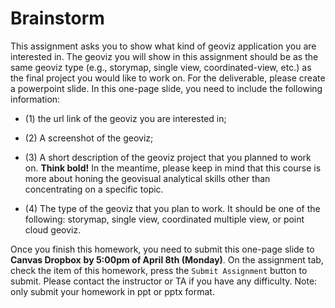 # Brainstorm

This assignment asks you to show what kind of geoviz application you are interested in. The geoviz you will show in this assignment should be as the same geoviz type (e.g., storymap, single view, coordinated-view, etc.) as the final project you would like to work on. For the deliverable, please create a powerpoint slide. In this one-page slide, you need to include the following information:

- (1) the url link of the geoviz you are interested in;

- (2) A screenshot of the geoviz;

- (3) A short description of the geoviz project that you planned to work on.  **Think bold!** In the meantime, please keep in mind that this course is more about honing the geovisual analytical skills other than concentrating on a specific topic.

- (4) The type of the geoviz that you plan to work. It should be one of the following: storymap, single view, coordinated multiple view, or point cloud geoviz.

Once you finish this homework, you need to submit this one-page slide to **Canvas Dropbox** **by 5:00pm of April 8th (Monday)**. On the assignment tab,  check the item of this homework, press the `Submit Assignment` button to submit. Please contact the instructor or TA if you have any difficulty. Note: only submit your homework in ppt or pptx format.
